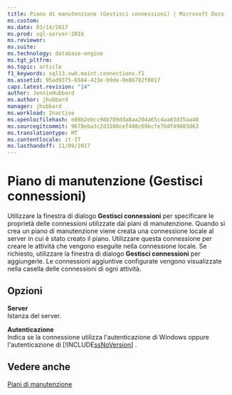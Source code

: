 ```yaml
---
title: Piano di manutenzione (Gestisci connessioni) | Microsoft Docs
ms.custom: 
ms.date: 03/14/2017
ms.prod: sql-server-2016
ms.reviewer: 
ms.suite: 
ms.technology: database-engine
ms.tgt_pltfrm: 
ms.topic: article
f1_keywords: sql13.swb.maint.connections.f1
ms.assetid: 95ad9375-6584-423e-b9de-0e86782f8017
caps.latest.revision: "14"
author: JennieHubbard
ms.author: jhubbard
manager: jhubbard
ms.workload: Inactive
ms.openlocfilehash: e08b2ebcc98b789dda8aa204a65c4aa83d35aa40
ms.sourcegitcommit: 9678eba3c2d3100cef408c69bcfe76df49803d63
ms.translationtype: MT
ms.contentlocale: it-IT
ms.lasthandoff: 11/09/2017
---
```

# <a name="maintenance-plan-manage-connections"></a>Piano di manutenzione (Gestisci connessioni)
  Utilizzare la finestra di dialogo **Gestisci connessioni** per specificare le proprietà delle connessioni utilizzate dai piani di manutenzione. Quando si crea un piano di manutenzione viene creata una connessione locale al server in cui è stato creato il piano. Utilizzare questa connessione per creare le attività che vengono eseguite nella connessione locale. Se richiesto, utilizzare la finestra di dialogo **Gestisci connessioni** per aggiungerle. Le connessioni aggiuntive configurate vengono visualizzate nella casella delle connessioni di ogni attività.  
  
## <a name="options"></a>Opzioni  
 **Server**  
 Istanza del server.  
  
 **Autenticazione**  
 Indica se la connessione utilizza l'autenticazione di Windows oppure l'autenticazione di [!INCLUDE[ssNoVersion](../../includes/ssnoversion-md.md)] .  
  
## <a name="see-also"></a>Vedere anche  
 [Piani di manutenzione](../../relational-databases/maintenance-plans/maintenance-plans.md)  
  
  
